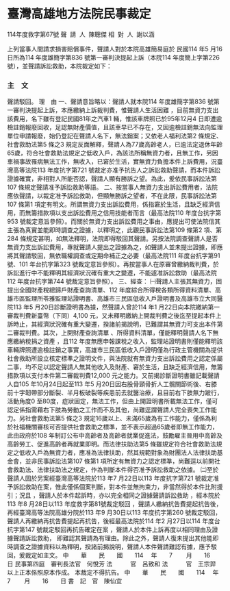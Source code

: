 # 臺灣高雄地方法院民事裁定
114年度救字第67號
聲  請  人  陳聰傑
相  對  人  謝以涵



上列當事人間請求損害賠償事件，聲請人對於本院高雄簡易庭於
民國114 年5 月16日所為114 年度雄簡字第836 號第一審判決提起上訴（本院114 年度簡上字第226 號），並聲請訴訟救助，本院裁定如下：
### 主　文
聲請駁回。
理　由
一、聲請意旨略以：聲請人就本院114 年度雄簡字第836 號第一審判決提起上訴，本應繳納上訴裁判費，惟聲請人生活困難
，目前無資力支出該費用，名下雖有登記民國81年之汽車1 輛，惟該車牌照已於95年12月4 日即遭逾檢註銷報廢回收，足認無財產價值，且該車早已不存在，又因逾檢註銷無法向監理單位申請報廢，始仍登記在聲請人名下，無法銷案；又依老人福利法第2 條規定、社會救助法第5 條之3 規定反面解釋，聲請人為77歲高齡老人，已逾法定退休年齡65歲，符合社會救助法規定之低收入戶，為該法所稱無資力者，且無工作，另因車禍事故罹病無法工作，無收入，已窘於生活，實無資力負擔本件上訴費用，況臺灣高等法院113 年度抗字第721 號裁定亦准予抗告人之訴訟救助聲請，而本件訴訟證據確實，非相對人所能否認，聲請人顯有勝訴之望。為此，爰依民事訴訟法第107 條規定聲請准予訴訟救助等語。
二、按當事人無資力支出訴訟費用者，法院應依聲請，以裁定准予訴訟救助，但顯無勝訴之望者，不在此限，民事訴訟法第107 條第1 項定有明文。所謂無資力支出訴訟費用，係指窘於生活，且缺乏經濟信用，而無籌措款項以支出訴訟費用之信用技能者而言（最高法院110 年度台抗字第953 號裁定意旨參照）。而關於無資力支出訴訟費用之事由，應提出可使法院信其主張為真實並能即時調查之證據，以釋明之，此觀民事訴訟法第109 條第2 項、第284 條規定甚明，如無法釋明，法院即得駁回其聲請。另按法院調查聲請人是否無資力支出訴訟費用，專就聲請人提出之證據為之，如聲請人並未提出證據，即應將其聲請駁回，無依職權調查或定期命補正之必要（最高法院111 年度台抗字第91號、101 年台抗字第323 號裁定意旨參照）。再按當事人在原審曾繳納裁判費，於訴訟進行中不能釋明其經濟狀況確有重大之變遷，不能遽准訴訟救助（最高法院112 年度台抗字第744 號裁定意旨參照）。
三、經查：
㈠聲請人主張其無資力，固提出全國財產稅總歸戶財產查詢清單、112 年度綜合所得稅各類所得資料清單、高雄市區監理所苓雅監理站證明書、高雄市三民區低收入戶證明書及高雄市立大同醫院113 年5 月20日診斷證明書為據，然聲請人曾於114 年1 月22日向本院繳納第一審裁判費新臺幣（下同）4,100 元，又未釋明繳納上開裁判費之後迄至提起本件上訴時止，其經濟狀況確有重大變遷，揆諸前揭說明，已難謂其無資力可支出本件第二審裁判費。其次，上開財產查詢清單
、所得資料清單，僅能釋明聲請人名下無應繳納稅捐之資產
，且112 年度無應申報課稅之收入，監理站證明書則僅能釋明該車輛牌照遭逾檢註銷之事實，高雄市三民區低收入戶證明僅為行政主管機關為提供社會救助所設立核定標準之證明文件，與法院就有無資力支出訴訟費用之認定係屬二事，均不足以認定聲請人無其他收入及財產、窘於生活，且缺乏經濟信用，無籌措款項以支付本件第二審裁判費12,000 元之能力。又前揭診斷證明書雖記載聲請人自105 年10月24日起至113 年5 月20日因右股骨頸骨折人工髖關節術後、右膝前十字韌帶部分斷裂、半月板破裂等疾患前去就醫治療，且目前右下肢無力跛行，活動角度0 至80度，症狀固定，無法工作，但由上開證明書所載無法工作，僅可認定係指需藉右下肢為勞動之工作而不及其他，尚難逕謂聲請人完全喪失工作能力。另社會救助法第5 條之3 規定16歲以上、未滿65歲為有工作能力，僅係為利於社福機關審核可否提供社會救助之標準，並不表示超過65歲者即無工作能力，此由政府於108 年制訂公布中高齡者及高齡者就業促進法，鼓勵雇主晉用中高齡及高齡勞工、促進高齡者再就業即明。而法律扶助法第5 條雖規定符合社會救助法規定之低收入戶為無資力者，應准為法律扶助，然其規範對象為財團法人法律扶助基金會，並非民事訴訟法第107 條第1 項所定有無資力之認定標準，尚難逕以前開社會救助法、法律扶助法之規定，作為判斷本件得否准予訴訟救助之依據。
㈡至於聲請人固於另案經臺灣高等法院於113 年7 月22日以113 年度抗字第721 號裁定准予訴訟救助在案，惟此僅係個案判斷，對本件並無拘束力，非當然得於本件比附援引；況且
，聲請人於本件起訴時，亦以完全相同之證據聲請訴訟救助
，經本院於113 年8 月28日以113 年度救字第81號裁定駁回
，聲請人繳納抗告費提起抗告後，再經臺灣高等法院高雄分院於113 年9 月30日以113 年度抗字第260 號裁定駁回，聲請人再繳納再抗告費提起再抗告，後經最高法院於114 年2
月27日以114 年度台抗字第147 號裁定駁回再抗告確定在案
，聲請人於本件上訴再度以相同理由及證據聲請訴訟救助，
即難認其聲請為有理由。除此之外，聲請人復未提出其他能即時調查之證據資料以為釋明，揆諸前揭說明，聲請人本件聲請難認有據，應予駁回，爰裁定如主文。
中　　華　　民　　國　　114 　年　　7 　　月　　16　　日
民事第四庭　審判長法官　何悅芳
法　　　官　呂致和
法　　　官　王宗羿
以上正本係照原本作成。
本裁定不得抗告。
中　　華　　民　　國　　114 　年　　7 　　月　　16　　日
書　記　官　陳仙宜
